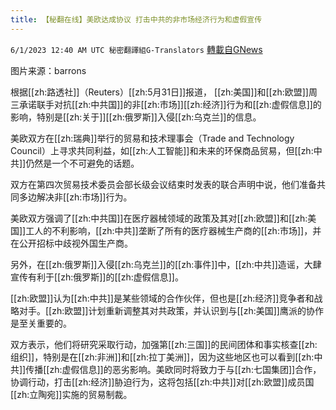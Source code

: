 ```yaml
---
title: 【秘翻在线】美欧达成协议 打击中共的非市场经济行为和虚假宣传
---
```

`6/1/2023 12:40 AM UTC 秘密翻譯組G-Translators` [轉載自GNews](https://gnews.org/articles/1347396)

         

图片来源：barrons

根据[[zh:路透社]]（Reuters）[[zh:5月31日]]报道， [[zh:美国]]和[[zh:欧盟]]周三承诺联手对抗[[zh:中共国]]的非[[zh:市场]][[zh:经济]]行为和[[zh:虚假信息]]的影响，特别是[[zh:关于]][[zh:俄罗斯]]入侵[[zh:乌克兰]]的信息。

美欧双方在[[zh:瑞典]]举行的贸易和技术理事会（Trade and Technology Council）上寻求共同利益，如[[zh:人工智能]]和未来的环保商品贸易，但[[zh:中共]]仍然是一个不可避免的话题。

双方在第四次贸易技术委员会部长级会议结束时发表的联合声明中说，他们准备共同多边解决非[[zh:市场]]行为。

美欧双方强调了[[zh:中共国]]在医疗器械领域的政策及其对[[zh:欧盟]]和[[zh:美国]]工人的不利影响，[[zh:中共]]垄断了所有的医疗器械生产商的[[zh:市场]]，并在公开招标中歧视外国生产商。

另外，在[[zh:俄罗斯]]入侵[[zh:乌克兰]]的[[zh:事件]]中，[[zh:中共]]造谣，大肆宣传有利于[[zh:俄罗斯]]的[[zh:虚假信息]]。

[[zh:欧盟]]认为[[zh:中共]]是某些领域的合作伙伴，但也是[[zh:经济]]竞争者和战略对手。[[zh:欧盟]]计划重新调整其对共政策，并认识到与[[zh:美国]]鹰派的协作是至关重要的。

双方表示，他们将研究采取行动，加强第[[zh:三国]]的民间团体和事实核查[[zh:组织]]，特别是在[[zh:非洲]]和[[zh:拉丁美洲]]，因为这些地区也可以看到[[zh:中共]]传播[[zh:虚假信息]]的恶劣影响。美欧同时将致力于与[[zh:七国集团]]合作，协调行动，打击[[zh:经济]]胁迫行为，这将包括[[zh:中共]]对[[zh:欧盟]]成员国[[zh:立陶宛]]实施的贸易制裁。
